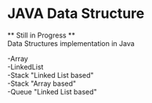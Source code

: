 # JAVA Data Structure
** Still in Progress ** <br>
Data Structures implementation in Java <br>

-Array <br>
-LinkedList <br>
-Stack "Linked List based" <br>
-Stack "Array based" <br>
-Queue "Linked List based" <br>
